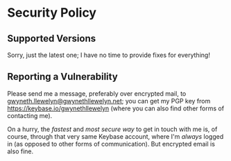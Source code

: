 # Security Policy

## Supported Versions

Sorry, just the latest one; I have no time to provide fixes for everything!

## Reporting a Vulnerability

Please send me a message, preferably over encrypted mail, to [gwyneth.llewelyn@gwynethllewelyn.net](mailto:gwyneth.llewelyn@gwynethllewelyn.net); you can get my PGP key from https://keybase.io/gwynethllewelyn (where you can also find other forms of contacting me).

On a hurry, the _fastest_ and _most secure way_ to get in touch with me is, of course, through that very same Keybase account, where I'm _always_ logged in (as opposed to other forms of communication). But encrypted email is also fine.
